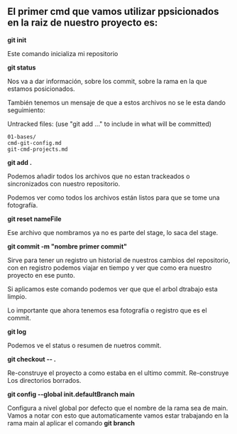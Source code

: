 ## El primer cmd que vamos utilizar ppsicionados en la raiz de nuestro proyecto es:

**git init**

Este comando inicializa mi repositorio

**git status**

Nos va a dar información, sobre los commit, sobre la rama en la que estamos posicionados.

También tenemos un mensaje de que a estos archivos no se le esta dando seguimiento:

Untracked files:
(use "git add <file>..." to include in what will be committed)

    01-bases/
    cmd-git-config.md
    git-cmd-projects.md

**git add .**

Podemos añadir todos los archivos que no estan trackeados o sincronizados con nuestro repositorio.

Podemos ver como todos los archivos están listos para que se tome una fotografía.

**git reset nameFile**

Ese archivo que nombramos ya no es parte del stage, lo saca del stage.

**git commit -m "nombre primer commit"**

Sirve para tener un registro un historial de nuestros cambios del repositorio, con en registro podemos viajar en tiempo y ver que como
era nuestro proyecto en ese punto.

Si aplicamos este comando podemos ver que que el arbol dtrabajo esta limpio.

Lo importante que ahora tenemos esa fotografía o registro que es el commit.

**git log**

Podemos ve el status o resumen de nuetros commit.

**git checkout -- .**

Re-construye el proyecto a como estaba en el ultimo commit.
Re-construye Los directorios borrados.

**git config --global init.defaultBranch main**

Configura a nivel global por defecto que el nombre de la rama sea de main.
Vamos a notar con esto que automaticamente vamos estar trabajando en la rama main al aplicar el
comando **git branch**
